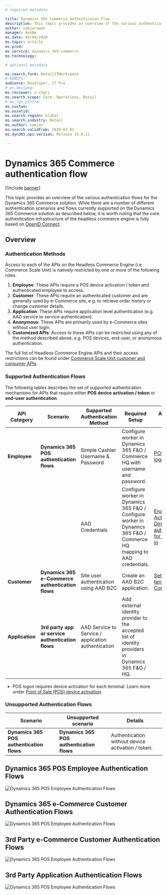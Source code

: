 ```yaml
---
# required metadata

title: Dynamics 365 Commerce authenticaion flow
description: This topic provides an overview of the various authentication flows for the Dynamics 365 Commerce solution.
author: samjarawan
manager: AnnBe
ms.date: 04/09/2020
ms.topic: article
ms.prod: 
ms.service: dynamics-365-commerce
ms.technology: 

# optional metadata

ms.search.form: RetailITWorkspace
# ROBOTS: 
audience: Developer, IT Pro
# ms.devlang: 
ms.reviewer: v-chgri
ms.search.scope: Core, Operations, Retail
# ms.tgt_pltfrm: 
ms.custom: 
ms.assetid: 
ms.search.region: Global
ms.search.industry: Retail
ms.author: samjar
ms.search.validFrom: 2020-03-01
ms.dyn365.ops.version: Release 10.0.11

---
```


# Dynamics 365 Commerce authentication flow

[!include [banner](includes/banner.md)]

This topic provides an overview of the various authentication flows for the Dynamics 365 Commerce solution. While there are a number of different authentication scenarios and flows currently supported on the Dynamics 365 Commerce solution as described below, it is worth noting that the core authentication infrastructure of the headless commerce engine is fully based on [OpenID Connect](https://openid.net/connect/).

## Overview
### Authentication Methods
Access to each of the APIs on the Headless Commerce Engine (i.e. Commerce Scale Unit) is natively restricted by one or more of the following roles.

1. **Employee**: These APIs require a POS device activation / token and authenticated employee to access.
1. **Customer**: These APIs require an authenticated customer and are generally used by e-Commerce site, e.g. to retrieve order history or change customer details.
1. **Application**: These APIs require application level authentication (e.g. AAD service to service authentication).
1. **Anonymous**: These APIs are primarily used by e-Commerce sites without user login.
1. **Customized APIs**: Access to these APIs can be restricted using any of the method described above, e.g. POS devices, end-user, or anonymous authentication.

The full list of Headless Commerce Engine APIs and their access restrictions can be found under [Commerce Scale Unit customer and consumer APIs](https://docs.microsoft.com/en-us/dynamics365/commerce/dev-itpro/retail-server-customer-consumer-api).

### Supported Authentication Flows 
The following tables describes the set of supported authentication mechanisms for APIs that require either **POS device activation / token** or **end-user authentication**.

|API Category|Scenario|Supported Authentication Method|Required Setup|Additional details|
|----------|-----------|------------|------------|------------|
|**Employee**|**Dynamics 365 POS authentication flows** |Simple Cashier Username & Password |Configure worker in Dynamics 365 F&O / Commerce HQ with username and password. |[POS worker logon](https://docs.microsoft.com/en-us/dynamics365/commerce/retail-modern-pos-device-activation#create-a-worker) |
| | |AAD Credentials  |Configure worker in Dynamics 365 F&O / Configure worker in Dynamics 365 F&O / Commerce HQ mapping to AAD credentials. |[Enable Azure Active Directory authentication for POS sign-in](https://docs.microsoft.com/en-us/dynamics365/commerce/aad-pos-logon) |
|**Customer**|**Dynamics 365 e-Commerce authentication flows**|Site user authentication using AAD B2C |Create an AAD B2C application. |[Set up a B2C tenant in Commerce](https://docs.microsoft.com/en-us/dynamics365/commerce/set-up-b2c-tenant) |
|**Application**|**3rd party app or service authentication flows**|AAD Service to Service / application authentication |Add external identity provider to the accepted list of identity providers in Dynamics 365 F&O / HQ. | |

* POS logon requires device activation for each terminal. Learn more under [Point of Sale (POS) device activation](https://docs.microsoft.com/en-us/dynamics365/commerce/dev-itpro/retail-device-activation).

### Unsupported Authentication Flows

|Scenario|Unsupported scenario|Details|
|----------|-----------|------------|
|**Dynamics 365 POS authentication flows**|**Dynamics 365 POS authentication flows** |Authentication without device activation / token. |All POS related Commerce Scale Unit APIs require a device activation / token for authentication. |

## Dynamics 365 POS Employee Authentication Flows
![Dynamics 365 POS Employee Authentication Flows](./media/arch-auth-flow-1.jpg)

## Dynamics 365 e-Commerce Customer Authentication Flows
![Dynamics 365 POS Employee Authentication Flows](./media/arch-auth-flow-2.jpg)

## 3rd Party e-Commerce Customer Authentication Flows
![Dynamics 365 POS Employee Authentication Flows](./media/arch-auth-flow-3.jpg)

## 3rd Party Application Authentication Flows
![Dynamics 365 POS Employee Authentication Flows](./media/arch-auth-flow-4.jpg)
